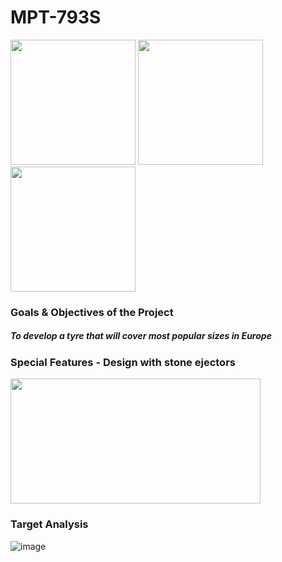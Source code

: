# MPT-793S
<img src="https://github.com/Oshintha/MPT-793S/assets/155742370/ea54997f-f6b8-43cc-9457-d2ae77f43d84" width="200" height="200">
<img src="https://github.com/Oshintha/MPT-793S/assets/155742370/088a0cd3-64b6-4766-b016-dbc4e1bd04bd" width="200" height="200">
<img src="https://github.com/Oshintha/MPT-793S/assets/155742370/acbe219c-6b26-4768-a8bd-863dbe6ff134" width="200" height="200">

<h3>Goals & Objectives of the Project</h3>
<h5>To develop a tyre that will cover most popular sizes in Europe</h5>
  

<h3>Special Features - Design with stone ejectors</h3>

<img src="https://github.com/Oshintha/MPT-793S/assets/155742370/1946953f-d5a9-4265-8193-7cea725a8a01" width="400" height="200">

<h3>Target Analysis</h3>

![image](https://github.com/Oshintha/MPT-793S/assets/155742370/58898150-bb34-4803-a11c-79d4b49d2e2f)
